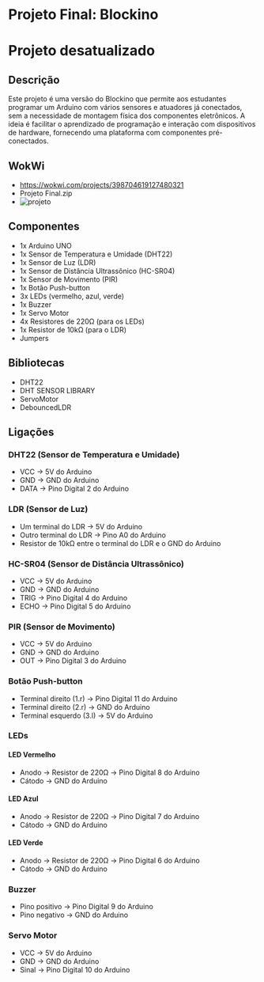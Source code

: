 # Projeto Final: Blockino
# Projeto desatualizado
## Descrição

Este projeto é uma versão do Blockino que permite aos estudantes programar um Arduino com vários sensores e atuadores já conectados, sem a necessidade de montagem física dos componentes eletrônicos. A ideia é facilitar o aprendizado de programação e interação com dispositivos de hardware, fornecendo uma plataforma com componentes pré-conectados.

## WokWi

- https://wokwi.com/projects/398704619127480321
- Projeto Final.zip
- ![projeto](https://i.imgur.com/gX9QieJ.png)

## Componentes

- 1x Arduino UNO
- 1x Sensor de Temperatura e Umidade (DHT22)
- 1x Sensor de Luz (LDR)
- 1x Sensor de Distância Ultrassônico (HC-SR04)
- 1x Sensor de Movimento (PIR)
- 1x Botão Push-button
- 3x LEDs (vermelho, azul, verde)
- 1x Buzzer
- 1x Servo Motor
- 4x Resistores de 220Ω (para os LEDs)
- 1x Resistor de 10kΩ (para o LDR)
- Jumpers

## Bibliotecas

- DHT22
- DHT SENSOR LIBRARY
- ServoMotor
- DebouncedLDR

## Ligações

### DHT22 (Sensor de Temperatura e Umidade)

- VCC -> 5V do Arduino
- GND -> GND do Arduino
- DATA -> Pino Digital 2 do Arduino

### LDR (Sensor de Luz)

- Um terminal do LDR -> 5V do Arduino
- Outro terminal do LDR -> Pino A0 do Arduino
- Resistor de 10kΩ entre o terminal do LDR e o GND do Arduino

### HC-SR04 (Sensor de Distância Ultrassônico)

- VCC -> 5V do Arduino
- GND -> GND do Arduino
- TRIG -> Pino Digital 4 do Arduino
- ECHO -> Pino Digital 5 do Arduino

### PIR (Sensor de Movimento)

- VCC -> 5V do Arduino
- GND -> GND do Arduino
- OUT -> Pino Digital 3 do Arduino

### Botão Push-button

- Terminal direito (1.r) -> Pino Digital 11 do Arduino
- Terminal direito (2.r) -> GND do Arduino
- Terminal esquerdo (3.l) -> 5V do Arduino

### LEDs

#### LED Vermelho

- Anodo -> Resistor de 220Ω -> Pino Digital 8 do Arduino
- Cátodo -> GND do Arduino

#### LED Azul

- Anodo -> Resistor de 220Ω -> Pino Digital 7 do Arduino
- Cátodo -> GND do Arduino

#### LED Verde

- Anodo -> Resistor de 220Ω -> Pino Digital 6 do Arduino
- Cátodo -> GND do Arduino

### Buzzer

- Pino positivo -> Pino Digital 9 do Arduino
- Pino negativo -> GND do Arduino

### Servo Motor

- VCC -> 5V do Arduino
- GND -> GND do Arduino
- Sinal -> Pino Digital 10 do Arduino
